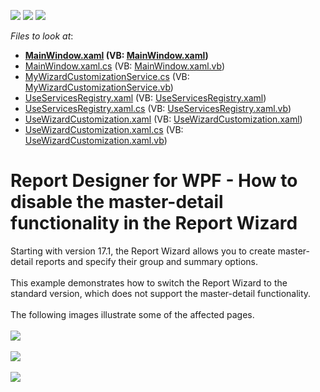 <!-- default badges list -->
![](https://img.shields.io/endpoint?url=https://codecentral.devexpress.com/api/v1/VersionRange/128604469/22.2.2%2B)
[![](https://img.shields.io/badge/Open_in_DevExpress_Support_Center-FF7200?style=flat-square&logo=DevExpress&logoColor=white)](https://supportcenter.devexpress.com/ticket/details/T506225)
[![](https://img.shields.io/badge/📖_How_to_use_DevExpress_Examples-e9f6fc?style=flat-square)](https://docs.devexpress.com/GeneralInformation/403183)
<!-- default badges end -->
<!-- default file list -->
*Files to look at*:

* **[MainWindow.xaml](./CS/MainWindow.xaml) (VB: [MainWindow.xaml](./VB/MainWindow.xaml))**
* [MainWindow.xaml.cs](./CS/MainWindow.xaml.cs) (VB: [MainWindow.xaml.vb](./VB/MainWindow.xaml.vb))
* [MyWizardCustomizationService.cs](./CS/MyWizardCustomizationService.cs) (VB: [MyWizardCustomizationService.vb](./VB/MyWizardCustomizationService.vb))
* [UseServicesRegistry.xaml](./CS/UseServicesRegistry.xaml) (VB: [UseServicesRegistry.xaml](./VB/UseServicesRegistry.xaml))
* [UseServicesRegistry.xaml.cs](./CS/UseServicesRegistry.xaml.cs) (VB: [UseServicesRegistry.xaml.vb](./VB/UseServicesRegistry.xaml.vb))
* [UseWizardCustomization.xaml](./CS/UseWizardCustomization.xaml) (VB: [UseWizardCustomization.xaml](./VB/UseWizardCustomization.xaml))
* [UseWizardCustomization.xaml.cs](./CS/UseWizardCustomization.xaml.cs) (VB: [UseWizardCustomization.xaml.vb](./VB/UseWizardCustomization.xaml.vb))
<!-- default file list end -->
# Report Designer for WPF - How to disable the master-detail functionality in the Report Wizard


Starting with version 17.1, the Report Wizard allows you to create master-detail reports and specify their group and summary options.<br><br>This example demonstrates how to switch the Report Wizard to the standard version, which does not support the master-detail functionality.<br><br>The following images illustrate some of the affected pages.<br><br><img src="https://raw.githubusercontent.com/DevExpress-Examples/report-designer-for-wpf-how-to-disable-the-master-detail-functionality-in-the-report-wizard-t506225/17.1.3+/media/383b594a-2a6c-11e7-80c0-00155d624807.png"><br><br><img src="https://raw.githubusercontent.com/DevExpress-Examples/report-designer-for-wpf-how-to-disable-the-master-detail-functionality-in-the-report-wizard-t506225/17.1.3+/media/3cb1f813-2a6c-11e7-80c0-00155d624807.png"><br><br><img src="https://raw.githubusercontent.com/DevExpress-Examples/report-designer-for-wpf-how-to-disable-the-master-detail-functionality-in-the-report-wizard-t506225/17.1.3+/media/4473a22f-2a6c-11e7-80c0-00155d624807.png">

<br/>


